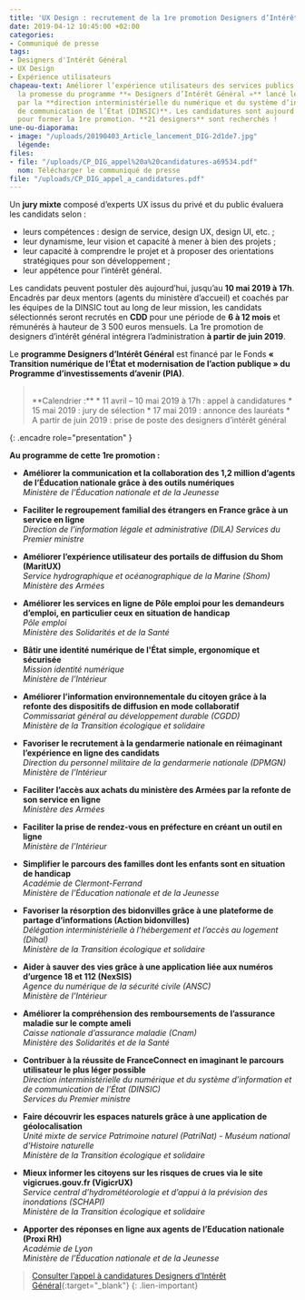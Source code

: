 ```yaml
---
title: 'UX Design : recrutement de la 1re promotion Designers d’Intérêt Général'
date: 2019-04-12 10:45:00 +02:00
categories:
- Communiqué de presse
tags:
- Designers d'Intérêt Général
- UX Design
- Expérience utilisateurs
chapeau-text: Améliorer l’expérience utilisateurs des services publics en ligne, c’est
  la promesse du programme **« Designers d’Intérêt Général »** lancé le 12 mars dernier
  par la **direction interministérielle du numérique et du système d’information et
  de communication de l’État (DINSIC)**. Les candidatures sont aujourd’hui ouvertes
  pour former la 1re promotion. **21 designers** sont recherchés !
une-ou-diaporama:
- image: "/uploads/20190403_Article_lancement_DIG-2d1de7.jpg"
  légende: 
files:
- file: "/uploads/CP_DIG_appel%20a%20candidatures-a69534.pdf"
  nom: Télécharger le communiqué de presse
file: "/uploads/CP_DIG_appel_a_candidatures.pdf"
---
```


Un **jury mixte** composé d’experts UX issus du privé et du public évaluera les candidats selon :

* leurs compétences : design de service, design UX, design UI, etc. ;
* leur dynamisme, leur vision et capacité à mener à bien des projets ;
* leur capacité à comprendre le projet et à proposer des orientations stratégiques pour son développement ;
* leur appétence pour l’intérêt général.

Les candidats peuvent postuler dès aujourd’hui, jusqu’au **10 mai 2019 à 17h**. Encadrés par deux mentors (agents du ministère d’accueil) et coachés par les équipes de la DINSIC tout au long de leur mission, les candidats sélectionnés seront recrutés en **CDD** pour une période de **6 à 12 mois** et rémunérés à hauteur de 3 500 euros mensuels. La 1re promotion de designers d’intérêt général intégrera l’administration **à partir de juin 2019**.

Le **programme Designers d’Intérêt Général** est financé par le Fonds **« Transition numérique de l’État et modernisation de l’action publique » du Programme d’investissements d’avenir (PIA)**.


> <br>
> **Calendrier :**
> * 11 avril – 10 mai 2019 à 17h : appel à candidatures
> * 15 mai 2019 : jury de sélection
> * 17 mai 2019 : annonce des lauréats
> * A partir de juin 2019 : prise de poste des designers d’intérêt général
{: .encadre role="presentation" }

**Au programme de cette 1re promotion :**
<br>
* **Améliorer la communication et la collaboration des 1,2 million d’agents de l’Éducation nationale grâce à des outils numériques**<br>
*Ministère de l’Éducation nationale et de la Jeunesse*

* **Faciliter le regroupement familial des étrangers en France grâce à un service en ligne**<br>
*Direction de l’information légale et administrative (DILA)*
*Services du Premier ministre*

* **Améliorer l’expérience utilisateur des portails de diffusion du Shom (MaritUX)**<br>
*Service hydrographique et océanographique de la Marine (Shom)*<br>
*Ministère des Armées*

* **Améliorer les services en ligne de Pôle emploi pour les demandeurs d’emploi, en particulier ceux en situation de handicap**<br>
*Pôle emploi*<br>
*Ministère des Solidarités et de la Santé*

* **Bâtir une identité numérique de l'État simple, ergonomique et sécurisée**<br>
*Mission identité numérique*<br>
*Ministère de l’Intérieur*

* **Améliorer l’information environnementale du citoyen grâce à la refonte des dispositifs de diffusion en mode collaboratif**<br>
*Commissariat général au développement durable (CGDD)*<br>
*Ministère de la Transition écologique et solidaire*

* **Favoriser le recrutement à la gendarmerie nationale en réimaginant l’expérience en ligne des candidats**<br>
*Direction du personnel militaire de la gendarmerie nationale (DPMGN)*<br>
*Ministère de l’Intérieur*

* **Faciliter l’accès aux achats du ministère des Armées par la refonte de son service en ligne**<br>
*Ministère des Armées*

* **Faciliter la prise de rendez-vous en préfecture en créant un outil en ligne**<br>
*Ministère de l’Intérieur*

* **Simplifier le parcours des familles dont les enfants sont en situation de handicap**<br>
*Académie de Clermont-Ferrand*<br>
*Ministère de l’Éducation nationale et de la Jeunesse*

* **Favoriser la résorption des bidonvilles grâce à une plateforme de partage d’informations (Action bidonvilles)**<br>
*Délégation interministérielle à l’hébergement et l’accès au logement (Dihal)*<br>
*Ministère de la Transition écologique et solidaire*<br>

* **Aider à sauver des vies grâce à une application liée aux numéros d’urgence 18 et 112 (NexSIS)**<br>
*Agence du numérique de la sécurité civile (ANSC)*<br>
*Ministère de l’Intérieur*

* **Améliorer la compréhension des remboursements de l’assurance maladie sur le compte ameli**<br>
*Caisse nationale d’assurance maladie (Cnam)*<br>
*Ministère des Solidarités et de la Santé*

* **Contribuer à la réussite de FranceConnect en imaginant le parcours utilisateur le plus léger possible**<br>
*Direction interministérielle du numérique et du système d’information et de communication de l’État (DINSIC)*<br>
*Services du Premier ministre*

* **Faire découvrir les espaces naturels grâce à une application de géolocalisation**<br>
*Unité mixte de service Patrimoine naturel (PatriNat) - Muséum national d'Histoire naturelle*<br>
*Ministère de la Transition écologique et solidaire*

* **Mieux informer les citoyens sur les risques de crues via le site vigicrues.gouv.fr (VigicrUX)**<br>
*Service central d’hydrométéorologie et d’appui à la prévision des inondations (SCHAPI)*<br>
*Ministère de la Transition écologique et solidaire*

* **Apporter des réponses en ligne aux agents de l’Education nationale (Proxi RH)**<br>
*Académie de Lyon*<br>
*Ministère de l’Éducation nationale et de la Jeunesse*

> [Consulter l’appel à candidatures Designers d’Intérêt Général](https://numerique.gouv.fr/actualites/candidatez-designers-interet-general-ux-ui/){:target="_blank"}
{: .lien-important}
